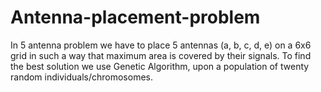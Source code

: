 # Antenna-placement-problem
In 5 antenna problem we have to place 5 antennas (a, b, c, d, e) on a 6x6 grid in such a way that maximum area is covered by their signals. To find the best solution we use Genetic Algorithm, upon a population of twenty random individuals/chromosomes.
